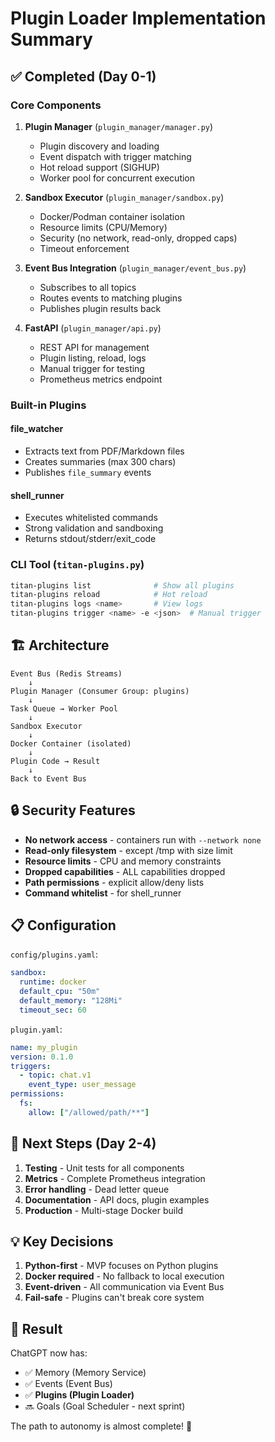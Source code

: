 # Plugin Loader Implementation Summary

## ✅ Completed (Day 0-1)

### Core Components
1. **Plugin Manager** (`plugin_manager/manager.py`)
   - Plugin discovery and loading
   - Event dispatch with trigger matching
   - Hot reload support (SIGHUP)
   - Worker pool for concurrent execution

2. **Sandbox Executor** (`plugin_manager/sandbox.py`)
   - Docker/Podman container isolation
   - Resource limits (CPU/Memory)
   - Security (no network, read-only, dropped caps)
   - Timeout enforcement

3. **Event Bus Integration** (`plugin_manager/event_bus.py`)
   - Subscribes to all topics
   - Routes events to matching plugins
   - Publishes plugin results back

4. **FastAPI** (`plugin_manager/api.py`)
   - REST API for management
   - Plugin listing, reload, logs
   - Manual trigger for testing
   - Prometheus metrics endpoint

### Built-in Plugins

#### file_watcher
- Extracts text from PDF/Markdown files
- Creates summaries (max 300 chars)
- Publishes `file_summary` events

#### shell_runner  
- Executes whitelisted commands
- Strong validation and sandboxing
- Returns stdout/stderr/exit_code

### CLI Tool (`titan-plugins.py`)
```bash
titan-plugins list              # Show all plugins
titan-plugins reload            # Hot reload
titan-plugins logs <name>       # View logs
titan-plugins trigger <name> -e <json>  # Manual trigger
```

## 🏗️ Architecture

```
Event Bus (Redis Streams)
    ↓
Plugin Manager (Consumer Group: plugins)
    ↓
Task Queue → Worker Pool
    ↓
Sandbox Executor
    ↓
Docker Container (isolated)
    ↓
Plugin Code → Result
    ↓
Back to Event Bus
```

## 🔒 Security Features

- **No network access** - containers run with `--network none`
- **Read-only filesystem** - except /tmp with size limit
- **Resource limits** - CPU and memory constraints
- **Dropped capabilities** - ALL capabilities dropped
- **Path permissions** - explicit allow/deny lists
- **Command whitelist** - for shell_runner

## 📋 Configuration

`config/plugins.yaml`:
```yaml
sandbox:
  runtime: docker
  default_cpu: "50m"
  default_memory: "128Mi"
  timeout_sec: 60
```

`plugin.yaml`:
```yaml
name: my_plugin
version: 0.1.0
triggers:
  - topic: chat.v1
    event_type: user_message
permissions:
  fs:
    allow: ["/allowed/path/**"]
```

## 🚀 Next Steps (Day 2-4)

1. **Testing** - Unit tests for all components
2. **Metrics** - Complete Prometheus integration  
3. **Error handling** - Dead letter queue
4. **Documentation** - API docs, plugin examples
5. **Production** - Multi-stage Docker build

## 💡 Key Decisions

1. **Python-first** - MVP focuses on Python plugins
2. **Docker required** - No fallback to local execution
3. **Event-driven** - All communication via Event Bus
4. **Fail-safe** - Plugins can't break core system

## 🎉 Result

ChatGPT now has:
- ✅ Memory (Memory Service)
- ✅ Events (Event Bus) 
- ✅ **Plugins (Plugin Loader)**
- 🔜 Goals (Goal Scheduler - next sprint)

The path to autonomy is almost complete! 🚀
